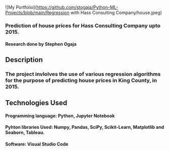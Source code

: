 ![My Portfolio](https://github.com/stogaja/Python-ML-Projects/blob/main/Regression with Hass Consulting Company/house.jpeg)

### Prediction of house prices for Hass Consulting Company upto 2015.

#### Research done by Stephen Ogaja

## Description

### The project invlolves the use of various regression algorithms for the purpose of predicting house prices in King County, in 2015.

## Technologies Used

#### Programming language: Python, Jupyter Notebook

#### Pyhton libraries Used: Numpy, Pandas, SciPy, Scikit-Learn, Matplotlib and Seaborn, Tableau.

#### Software: Visual Studio Code
